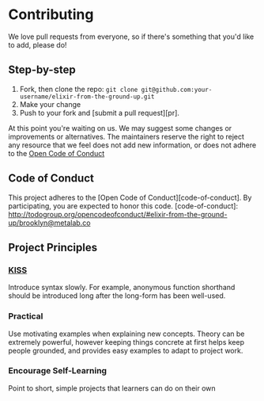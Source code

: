 # Contributing

We love pull requests from everyone, so if there's something that you'd like to add, please do!

## Step-by-step

1. Fork, then clone the repo: `git clone git@github.com:your-username/elixir-from-the-ground-up.git`
2. Make your change
3. Push to your fork and [submit a pull request][pr].

At this point you're waiting on us. We may suggest some changes or improvements or alternatives. The maintainers reserve the right to reject any resource that we feel does not add new information, or does not adhere to the [Open Code of Conduct](http://todogroup.org/opencodeofconduct/#quark/beep@robotoverlord.io)

## Code of Conduct
This project adheres to the [Open Code of Conduct][code-of-conduct]. By participating, you are expected to honor this code.
[code-of-conduct]: http://todogroup.org/opencodeofconduct/#elixir-from-the-ground-up/brooklyn@metalab.co

## Project Principles

### [KISS](https://en.wikipedia.org/wiki/KISS_principle)
Introduce syntax slowly. For example, anonymous function shorthand should be introduced
long after the long-form has been well-used.

### Practical
Use motivating examples when explaining new concepts. Theory can be extremely powerful,
however keeping things concrete at first helps keep people grounded, and provides
easy examples to adapt to project work.

### Encourage Self-Learning
Point to short, simple projects that learners can do on their own
